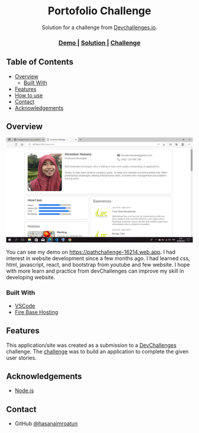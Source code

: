 <h1 align="center">Portofolio Challenge</h1>

<div align="center">
   Solution for a challenge from  <a href="http://devchallenges.io" target="_blank">Devchallenges.io</a>.
</div>

<div align="center">
  <h3>
    <a href="https://pathchallenge-16214.web.app">
      Demo
    </a>
    <span> | </span>
    <a href="https://github.com/hasanaimroatun/wpu-portofolioDev">
      Solution
    </a>
    <span> | </span>
    <a href="https://devchallenges.io/challenges/5ZnOYsSXM24JWnCsNFlt">
      Challenge
    </a>
  </h3>
</div>

<!-- TABLE OF CONTENTS -->

## Table of Contents

- [Overview](#overview)
  - [Built With](#built-with)
- [Features](#features)
- [How to use](#how-to-use)
- [Contact](#contact)
- [Acknowledgements](#acknowledgements)

<!-- OVERVIEW -->

## Overview

![screenshot](https://github.com/hasanaimroatun/wpu-portofolioDev/blob/master/pic/2022-08-18.png)

You can see my demo on https://pathchallenge-16214.web.app. I had interest in website development since a few months ago. I had learned css, html, javascript, react, and bootstrap from youtube and few website. I hope with more learn and practice from devChallenges can improve my skill in developing website.

### Built With

- [VSCode](https://code.visualstudio.com)
- [Fire Base Hosting](https://firebase.google.com)

## Features

This application/site was created as a submission to a [DevChallenges](https://devchallenges.io/challenges) challenge. The [challenge](https://devchallenges.io/challenges/5ZnOYsSXM24JWnCsNFlt) was to build an application to complete the given user stories.


## Acknowledgements

- [Node.js](https://nodejs.org/)

## Contact

- GitHub [@hasanaimroatun](https://github.com/hasanaimroatun)